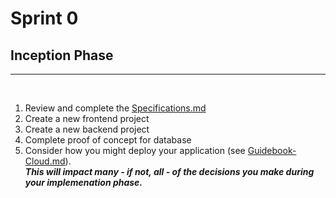 # Sprint 0
## Inception Phase  

---
<br/>

1. Review and complete the [Specifications.md](../Specifications.md)
2. Create a new frontend project
3. Create a new backend project
4. Complete proof of concept for database
5. Consider how you might deploy your application (see [Guidebook-Cloud.md](Guidebook-Cloud.md)).  
    _**This will impact many - if not, all - of the decisions you make during your implemenation phase.**_
